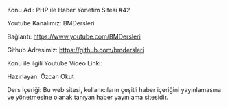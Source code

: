 Konu Adı: PHP ile Haber Yönetim Sitesi #42

Youtube Kanalımız: BMDersleri

Bağlantı: https://www.youtube.com/BMDersleri​​

Github Adresimiz: https://github.com/bmdersleri

Konu ile ilgili Youtube Video Linki: 

Hazırlayan: Özcan Okut

Ders İçeriği: Bu web sitesi, kullanıcıların çeşitli haber içeriğini yayınlamasına ve yönetmesine olanak tanıyan haber yayınlama sitesidir.